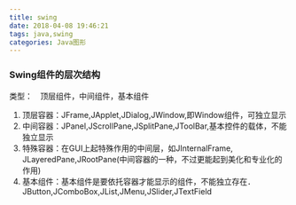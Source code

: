 ```yaml
---
title: swing
date: 2018-04-08 19:46:21
tags: java,swing
categories: Java图形
---
```

### Swing组件的层次结构
类型：　顶层组件，中间组件，基本组件
1. 顶层容器：JFrame,JApplet,JDialog,JWindow,即Window组件，可独立显示
2. 中间容器：JPanel,JScrollPane,JSplitPane,JToolBar,基本控件的载体，不能独立显示
3. 特殊容器：在GUI上起特殊作用的中间层，如JInternalFrame, JLayeredPane,JRootPane(中间容器的一种，不过更能起到美化和专业化的作用)
4. 基本组件：基本组件是要依托容器才能显示的组件，不能独立存在．JButton,JComboBox,JList,JMenu,JSlider,JTextField
